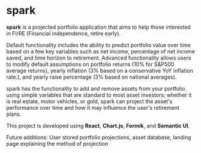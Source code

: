 # spark
**spark** is a projected portfolio application that aims to help those interested in FI/RE (Financial independence, retire early). 

Default functionality includes the ability to predict portfolio value over time based on a few key variables such as net income, percentage of net income saved, and time horizon to retirement. Advanced functionality allows users to modify default assumptions on portfolio returns (10% for S&P500 average returns), yearly inflation (3% based on a conservative YoY inflation rate.), and yearly raise percentage (3% based on national averages). 

spark has the functionality to add and remove assets from your portfolio using simple variables that are standard to most asset investors; whether it is real estate, motor vehicles, or gold, spark can project the asset's performance over time and how it may influence the user's retirement plans. 

This project is developed using **React**, **Chart.js**, **Formik**, and **Semantic UI**. 

Future additions: User stored portfolio projections, asset database, landing page explaining the method of projection